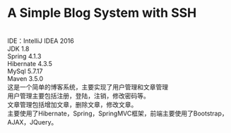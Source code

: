 # A Simple Blog System with SSH
<br>IDE：IntelliJ IDEA 2016
<br>JDK 1.8
<br>Spring 4.1.3
<br>Hibernate 4.3.5
<br>MySql 5.7.17
<br>Maven 3.5.0
<br>这是一个简单的博客系统，主要实现了用户管理和文章管理
<br>用户管理主要包括注册，登陆，注销，修改密码等。
<br>文章管理包括增加文章，删除文章，修改文章。
<br>主要使用了Hibernate，Spring，SpringMVC框架，前端主要使用了Bootstrap，AJAX，JQuery。
